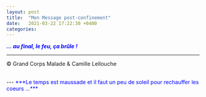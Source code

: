 ```yaml
---
layout: post
title:  "Mon Message post-confinement"
date:   2021-03-22 17:22:30 +0400
categories: 
---
```



<span style="color: blue">***... au final, le feu, ça brûle !***</span>
<br/>


---
&copy;  Grand Corps Malade & Camille Lellouche

<br>
---
<span style="color: blue">***Le temps est maussade et il faut un peu de soleil pour rechauffer les coeurs ...***</span>